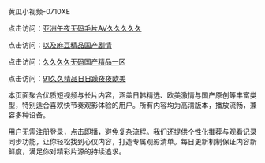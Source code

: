 黄瓜小视频-0710XE

点击访问：<a href="https://heiliaoow5kzm.pages.dev">亚洲午夜无码毛片AV久久久久久</a>

点击访问：<a href="https://heiliao2dmwwy.pages.dev">以及麻豆精品国产剧情</a>

点击访问：<a href="https://heiliaoll4qsx.pages.dev">久久久久无码国产精品一区</a>

点击访问：<a href="https://heiliaowzu4ur.pages.dev">91久久精品日日躁夜夜欧美</a>

本页面聚合优质短视频与长片内容，涵盖日韩精选、欧美激情与国产原创等丰富类型，特别适合喜欢快节奏观影体验的用户。所有内容均为高清版本，播放流畅，兼容多种设备。

用户无需注册登录，点击即播，避免复杂流程。我们还提供个性化推荐与观看记录同步功能，让你轻松找到心仪内容，打造专属观影清单。每日更新机制保证内容新鲜度，满足你对精彩片源的持续追求。

<span style="display:none;">[Canonical link](https://github.com/rty20250710/rty8 )</span>
